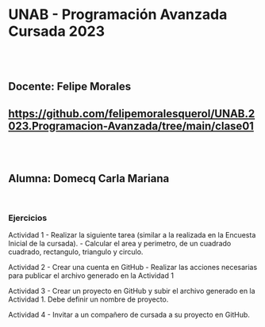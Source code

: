 
# UNAB - Programación Avanzada Cursada 2023
<br/>
<br/>

## Docente: Felipe Morales
## https://github.com/felipemoralesquerol/UNAB.2023.Programacion-Avanzada/tree/main/clase01
<br/>
<br/>

## Alumna: Domecq Carla Mariana
<br/>

### Ejercicios

Actividad 1 - Realizar la siguiente tarea (similar a la realizada en la Encuesta Inicial de la cursada).
            - Calcular el area y perimetro, de un cuadrado cuadrado, rectangulo, triangulo y circulo.    
            
Actividad 2 - Crear una cuenta en GitHub
            - Realizar las acciones necesarias para publicar el archivo generado en la Actividad 1
            
Actividad 3 - Crear un proyecto en GitHub y subir el archivo generado en la Actividad 1. Debe definir un nombre de proyecto.

Actividad 4 - Invitar a un compañero de cursada a su proyecto en GitHub.
<br/>
<br/>
